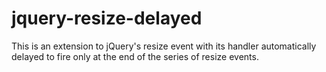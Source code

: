 jquery-resize-delayed
=====================

This is an extension to jQuery's resize event with its handler automatically delayed to fire only at the end of the series of resize events.

